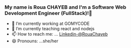 ### My name is Roua CHAYEB and I'm a Software Web Development Engineer (FullStack)!👋

- 🔭 I’m currently working at GOMYCODE
- 🌱 I’m currently teaching react and nodejs
- 📫 How to reach me: ... [Linkedin-@RouaChayeb](https://www.linkedin.com/in/roua-chayeb-9301111a2/)
- 😄 Pronouns: ...she/her

